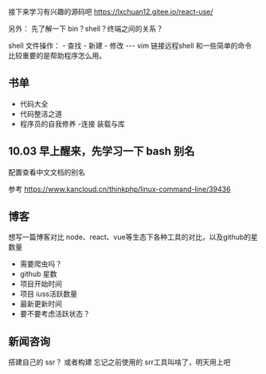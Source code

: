 接下来学习有兴趣的源码吧 
https://lxchuan12.gitee.io/react-use/

另外： 先了解一下 bin？shell？终端之间的关系？

shell 文件操作：
	- 查找
	- 新建
	- 修改 --- vim
链接远程shell
和一些简单的命令
比较重要的是帮助程序怎么用。


## 书单
- 代码大全
- 代码整洁之道
- 程序员的自我修养 -连接 装载与库


## 10.03 早上醒来，先学习一下 bash 别名
配置查看中文文档的别名

参考
https://www.kancloud.cn/thinkphp/linux-command-line/39436


## 博客

想写一篇博客对比 node、react、vue等生态下各种工具的对比，以及github的星数量
- 需要爬虫吗？
- github 星数
- 项目开始时间
- 项目 iuss活跃数量
- 最新更新时间
- 要不要考虑活跃状态？


## 新闻咨询

搭建自己的 ssr？
或者构建
忘记之前使用的 srr工具叫啥了，明天用上吧

